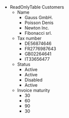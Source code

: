 - ReadOnlyTable Customers
	- Name
		- Gauss GmbH.
		- Poisson Denis
		- Newton Inc.
		- Fibonacci srl.
	- Tax number
		- DE56874646
		- FR2776987643
		- GB02264641
		- IT33656477
	- Status
		- Active
		- Active
		- Disabled
		- Active
	- Invoice maturity
		- 30
		- 60
		- 90
		- 30
